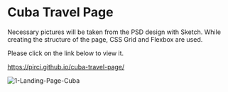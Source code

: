 # Cuba Travel Page

Necessary pictures will be taken from the PSD design with Sketch.
While creating the structure of the page, CSS Grid and Flexbox are used.

Please click on the link below to view it.

https://pirci.github.io/cuba-travel-page/




![1-Landing-Page-Cuba](https://user-images.githubusercontent.com/43238947/111435420-10b5d080-8701-11eb-96f7-3ef57ae23239.jpg)
